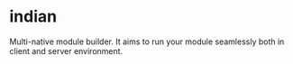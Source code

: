 indian
======

Multi-native module builder. It aims to run your module seamlessly both in client and server environment.
